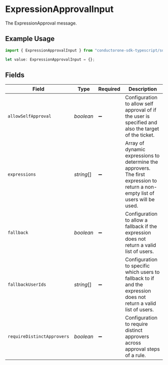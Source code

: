 # ExpressionApprovalInput

The ExpressionApproval message.

## Example Usage

```typescript
import { ExpressionApprovalInput } from "conductorone-sdk-typescript/sdk/models/shared";

let value: ExpressionApprovalInput = {};
```

## Fields

| Field                                                                                                                            | Type                                                                                                                             | Required                                                                                                                         | Description                                                                                                                      |
| -------------------------------------------------------------------------------------------------------------------------------- | -------------------------------------------------------------------------------------------------------------------------------- | -------------------------------------------------------------------------------------------------------------------------------- | -------------------------------------------------------------------------------------------------------------------------------- |
| `allowSelfApproval`                                                                                                              | *boolean*                                                                                                                        | :heavy_minus_sign:                                                                                                               | Configuration to allow self approval of if the user is specified and also the target of the ticket.                              |
| `expressions`                                                                                                                    | *string*[]                                                                                                                       | :heavy_minus_sign:                                                                                                               | Array of dynamic expressions to determine the approvers.  The first expression to return a non-empty list of users will be used. |
| `fallback`                                                                                                                       | *boolean*                                                                                                                        | :heavy_minus_sign:                                                                                                               | Configuration to allow a fallback if the expression does not return a valid list of users.                                       |
| `fallbackUserIds`                                                                                                                | *string*[]                                                                                                                       | :heavy_minus_sign:                                                                                                               | Configuration to specific which users to fallback to if and the expression does not return a valid list of users.                |
| `requireDistinctApprovers`                                                                                                       | *boolean*                                                                                                                        | :heavy_minus_sign:                                                                                                               | Configuration to require distinct approvers across approval steps of a rule.                                                     |